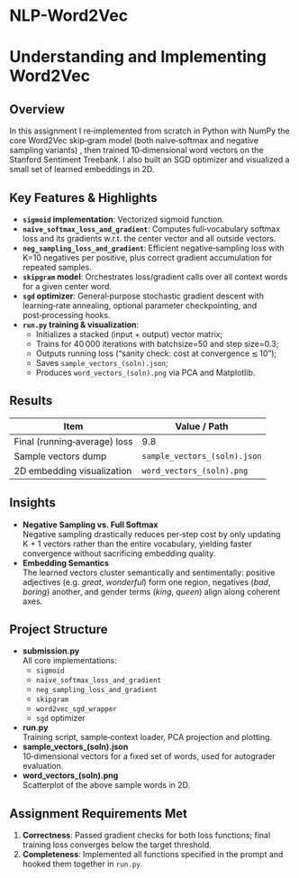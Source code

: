 # NLP-Word2Vec

# Understanding and Implementing Word2Vec

## Overview
In this assignment I re‑implemented from scratch in Python with NumPy the core Word2Vec skip‑gram model (both naive‑softmax and negative sampling variants) , then trained 10‑dimensional word vectors on the Stanford Sentiment Treebank. I also built an SGD optimizer and visualized a small set of learned embeddings in 2D.

## Key Features & Highlights
- **`sigmoid` implementation**: Vectorized sigmoid function.  
- **`naive_softmax_loss_and_gradient`**: Computes full‑vocabulary softmax loss and its gradients w.r.t. the center vector and all outside vectors.  
- **`neg_sampling_loss_and_gradient`**: Efficient negative‑sampling loss with K=10 negatives per positive, plus correct gradient accumulation for repeated samples.  
- **`skipgram` model**: Orchestrates loss/gradient calls over all context words for a given center word.  
- **`sgd` optimizer**: General‑purpose stochastic gradient descent with learning‑rate annealing, optional parameter checkpointing, and post‑processing hooks.  
- **`run.py` training & visualization**:  
  - Initializes a stacked (input + output) vector matrix;  
  - Trains for 40 000 iterations with batchsize=50 and step size=0.3;  
  - Outputs running loss (“sanity check: cost at convergence ≲ 10”);  
  - Saves `sample_vectors_(soln).json`;  
  - Produces `word_vectors_(soln).png` via PCA and Matplotlib.

## Results

| Item                            | Value / Path                       |
|---------------------------------|------------------------------------|
| Final (running‐average) loss    | 9.8                             |
| Sample vectors dump             | `sample_vectors_(soln).json`       |
| 2D embedding visualization      | `word_vectors_(soln).png`          |

## Insights
- **Negative Sampling vs. Full Softmax**  
  Negative sampling drastically reduces per‑step cost by only updating K + 1 vectors rather than the entire vocabulary, yielding faster convergence without sacrificing embedding quality.
- **Embedding Semantics**  
  The learned vectors cluster semantically and sentimentally: positive adjectives (e.g. _great_, _wonderful_) form one region, negatives (_bad_, _boring_) another, and gender terms (_king_, _queen_) align along coherent axes.

## Project Structure
- **submission.py**  
  All core implementations:  
  - `sigmoid`  
  - `naive_softmax_loss_and_gradient`  
  - `neg_sampling_loss_and_gradient`  
  - `skipgram`  
  - `word2vec_sgd_wrapper`  
  - `sgd` optimizer  
- **run.py**  
  Training script, sample‑context loader, PCA projection and plotting.  
- **sample_vectors_(soln).json**  
  10‑dimensional vectors for a fixed set of words, used for autograder evaluation.  
- **word_vectors_(soln).png**  
  Scatterplot of the above sample words in 2D.  

## Assignment Requirements Met
1. **Correctness**: Passed gradient checks for both loss functions; final training loss converges below the target threshold.  
2. **Completeness**: Implemented all functions specified in the prompt and hooked them together in `run.py`.  
